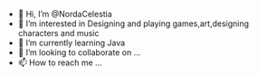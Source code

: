- 👋 Hi, I’m @NordaCelestia
- 👀 I’m interested in Designing and playing games,art,designing characters and music
- 🌱 I’m currently learning Java
- 💞️ I’m looking to collaborate on ...
- 📫 How to reach me ...

<!---
NordaCelestia/NordaCelestia is a ✨ special ✨ repository because its `README.md` (this file) appears on your GitHub profile.
You can click the Preview link to take a look at your changes.
--->
